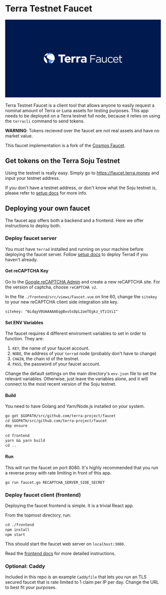 # Terra Testnet Faucet

![banner](./terra-faucet.png)

Terra Testnet Faucet is a client tool that allows anyone to easily request a nominal amount of Terra or Luna assets for testing purposes. This app needs to be deployed on a Terra testnet full node, because it relies on using the `terracli` command to send tokens.

**WARNING**: Tokens recieved over the faucet are not real assets and have no market value.

This faucet implementation is a fork of the [Cosmos Faucet](https://github.com/cosmos/faucet).

## Get tokens on the Terra Soju Testnet

Using the testnet is really easy. Simply go to https://faucet.terra.money and input your testnet address. 

If you don't have a testnet address, or don't know what the Soju testnet is, please refer to [setup docs](https://github.com/terra-project/core/docs/guide/README.md) for more info. 
 

## Deploying your own faucet

The faucet app offers both a backend and a frontend. Here we offer instructions to deploy both. 

### Deploy faucet server

You must have `terrad` installed and running on your machine before deploying the faucet server. Follow [setup docs](https://github.com/terra-project/core/docs/guide/README.md) to deploy Terrad if you haven't already. 

#### Get reCAPTCHA Key

Go to the [Google reCAPTCHA Admin](https://www.google.com/recaptcha/admin) and create a new reCAPTCHA site. For the version of captcha, choose `reCAPTCHA v2`.

In the file `./frontend/src/views/Faucet.vue` on line 60, change the `sitekey` to your new reCAPTCHA client side integration site key.

```
sitekey: "6LdqyV0UAAAAAEqgBxvSsDpL2aeTEgkz_VTz1Vi1"
```

#### Set ENV Variables

The faucet requires 4 different enviroment variables to set in order to function. They are: 

1. `KEY`, the name of your faucet account.
2. `NODE`, the address of your `terrad` node (probably don't have to change)
3. `CHAIN`, the chain id of the testnet.
4. `PASS`, the password of your faucet account.

Change the default settings on the main directory's `env.json` file to set the relevant variables. Otherwise, just leave the variables alone, and it will connect to the most recent version of the Soju testnet. 

#### Build

You need to have Golang and Yarn/Node.js installed on your system.

```
go get $GOPATH/src/github.com/terra-project/faucet
cd $GOPATH/src/github.com/terra-project/faucet
dep ensure

cd frontend
yarn && yarn build
cd ..
```

#### Run

This will run the faucet on port 8080. It's highly recommended that you run a reverse proxy with rate limiting in front of this app.

```
go run faucet.go RECAPTCHA_SERVER_SIDE_SECRET
```

### Deploy faucet client (frontend)

Deploying the faucet frontend is simple. It is a trivial React app. 

From the topmost directory, run: 

```
cd ./frontend
npm install
npm start 
```

This should start the faucet web server on `localhost:3000`.

Read the [frontend docs](./frontend/README.md) for more detailed instructions. 


### Optional: Caddy

Included in this repo is an example `Caddyfile` that lets you run an TLS secured faucet that is rate limited to 1 claim per IP per day. Change the URL to best fit your purposes. 
